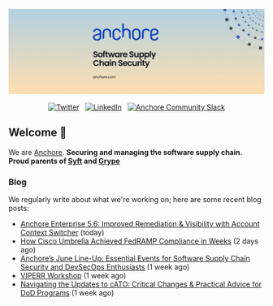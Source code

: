 <p align="center">
  <a href="https://anchore.com" target="_blank"><img src="https://raw.githubusercontent.com/anchore/.github/main/.github/banner.jpg"></a>
</p>
<p align="center">
  &nbsp;<a href="https://twitter.com/anchore" target="_blank"><img alt="Twitter" src="https://img.shields.io/badge/Twitter-303030?style=for-the-badge&logo=x&logoColor=%23ffffff"></a>&nbsp;
  &nbsp;<a href="https://www.linkedin.com/company/anchore" target="_blank"><img alt="LinkedIn" src="https://img.shields.io/badge/LinkedIn-1667be?style=for-the-badge&logo=linkedin&logoColor=%23ffffff"></a>&nbsp;
  &nbsp;<a href="https://anchore.com/slack" target="_blank"><img alt="Anchore Community Slack" src="https://img.shields.io/badge/Slack-4A154B?style=for-the-badge&logo=slack&logoColor=white"></a>&nbsp;
</p>

## Welcome 👋

We are [Anchore](https://anchore.com/).
**Securing and managing the software supply chain. Proud parents of [Syft](https://github.com/anchore/syft) and [Grype](https://github.com/anchore/grype)**

### Blog 

We regularly write about what we're working on; here are some recent blog posts:


- [Anchore Enterprise 5.6: Improved Remediation &amp; Visibility with Account Context Switcher](https://anchore.com/blog/anchore-enterprise-5-6-improved-remediation-visibility-with-account-context-switcher/) (today)
- [How Cisco Umbrella Achieved FedRAMP Compliance in Weeks](https://anchore.com/blog/how-cisco-umbrella-achieved-fedramp-compliance-in-weeks-blog/) (2 days ago)
- [Anchore’s June Line-Up: Essential Events for Software Supply Chain Security and DevSecOps Enthusiasts](https://anchore.com/blog/anchore-june-2024-events/) (1 week ago)
- [VIPERR Workshop](https://anchore.com/events/carahsoft-devsecops-conference-2024-2/) (1 week ago)
- [Navigating the Updates to cATO: Critical Changes &amp; Practical Advice for DoD Programs](https://anchore.com/blog/cato-spring-2024-updates/) (1 week ago)
